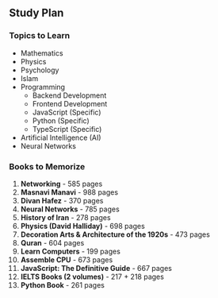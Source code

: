 ## Study Plan

### Topics to Learn
- Mathematics
- Physics
- Psychology
- Islam
- Programming
  - Backend Development
  - Frontend Development
  - JavaScript (Specific)
  - Python (Specific)
  - TypeScript (Specific)
- Artificial Intelligence (AI)
- Neural Networks

### Books to Memorize
1. **Networking** - 585 pages
2. **Masnavi Manavi** - 988 pages
3. **Divan Hafez** - 370 pages
4. **Neural Networks** - 785 pages
5. **History of Iran** - 278 pages
6. **Physics (David Halliday)** - 698 pages
7. **Decoration Arts & Architecture of the 1920s** - 473 pages
8. **Quran** - 604 pages
9. **Learn Computers** - 199 pages
10. **Assemble CPU** - 673 pages
11. **JavaScript: The Definitive Guide** - 667 pages
12. **IELTS Books (2 volumes)** - 217 + 218 pages
13. **Python Book** - 261 pages
